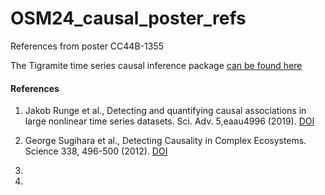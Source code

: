 # OSM24_causal_poster_refs

References from poster CC44B-1355

The Tigramite time series causal inference package [can be found here](https://github.com/jakobrunge/tigramite/tree/master/tutorials)

#### References

1. Jakob Runge et al., Detecting and quantifying causal associations in large nonlinear time series datasets. Sci. Adv. 5,eaau4996 (2019). [DOI](10.1126/sciadv.aau4996)

2. George Sugihara et al., Detecting Causality in Complex Ecosystems. Science 338, 496-500 (2012). [DOI](10.1126/science.1227079)

3.
4.
